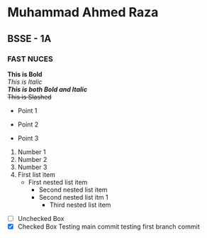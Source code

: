 # Muhammad Ahmed Raza
## BSSE - 1A
### FAST NUCES
**This is Bold**\
_This is Italic_\
**_This is both Bold and Italic_**\
~~This is Slashed~~
- Point 1
* Point 2
+ Point 3
1. Number 1
2. Number 2
3. Number 3
1. First list item
   - First nested list item
     - Second nested list item
     - Second nested list itm 1
       - Third nested list item
- [ ] Unchecked Box
- [x] Checked Box
Testing main commit 
testing first branch commit
